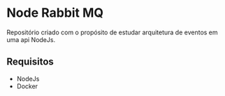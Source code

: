 # Node Rabbit MQ

Repositório criado com o propósito de estudar arquitetura de eventos em uma api NodeJs.

## Requisitos
* NodeJs
* Docker